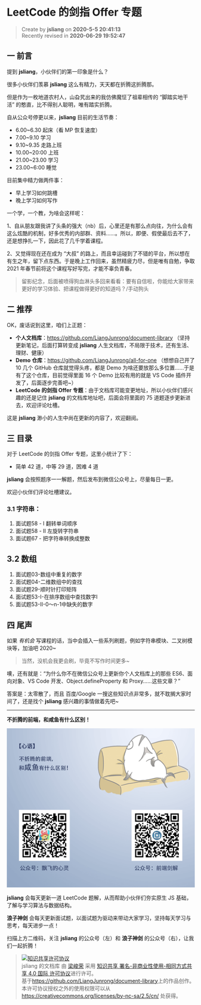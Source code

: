 LeetCode 的剑指 Offer 专题
===

> Create by **jsliang** on **2020-5-5 20:41:13**  
> Recently revised in **2020-06-29 19:52:47**

## 一 前言

提到 **jsliang**，小伙伴们的第一印象是什么？

很多小伙伴们羡慕 **jsliang** 这么有精力，天天都在折腾这折腾那。

但是作为一枚地道农村人，山旮旯出来的我仿佛魔怔了祖辈相传的 “脚踏实地干活” 的憨直，比不得别人聪明，唯有踏实折腾。

自从公众号停更以来，**jsliang** 目前的生活节奏：

* 6.00~6.30 起床（看 MP 恢复速度）
* 7.00~9.10 学习
* 9.10~9.35 走路上班
* 10.00~20:00 上班
* 21.00~23.00 学习
* 23.00~6:00 睡觉

目前集中精力做两件事：

* 早上学习如何跳槽
* 晚上学习如何写作

一个学，一个教，为啥会这样呢：

1、自从朋友跟我讲了头条的强大（nb）后，心里还是有那么点向往，为什么会有这么炫酷的机制，好多优秀的内部群、资料……。所以，即便、假使最后去不了，还是想挣扎一下，因此花了几千学着课程。

2、又觉得现在还在成为 “大叔” 的路上，而且幸运碰到了不错的平台，所以想在有生之年，留下点东西。于是晚上工作回来，虽然精疲力尽，但是唯有自勉，争取 2021 年春节前将这个课程写好写完，才能不辜负青春。

> 留影纪念，后面被喷得狗血淋头多回来看看：要有自信啦，你能给大家带来更好的学习体验、把课程做得更好的知道吗？/手动狗头

## 二 推荐

OK，废话说到这里，咱们上正题：

* **个人文档库**：https://github.com/LiangJunrong/document-library （坚持更新笔记，后面打算转变成 **jsliang** 人生文档库，不局限于技术，还有生活、理财、健康）
* **Demo 仓库**：https://github.com/LiangJunrong/all-for-one （想想自己开了 10 几个 GitHub 仓库就觉得头疼，都是 Demo 为啥还要放那么多位置……于是有了这个仓库，目前觉得里面 16 个 Demo 比较有用的就是 VS Code 插件开发了，后面逐步完善吧~）
* **LeetCode 的剑指 Offer 专题**：由于文档库可能变更地址，所以小伙伴们感兴趣的还是记住 **jsliang** 的文档库地址吧，后面会将里面的 75 道题逐步更新进去，欢迎评论吐槽。

这是 **jsliang** 渺小的人生中尚在更新的内容了，欢迎翻阅。

## 三 目录

对于 LeetCode 的剑指 Offer 专题，这里小统计了下：

* 简单 42 道，中等 29 道，困难 4 道

**jsliang** 会按照题序一一解题，然后发布到微信公众号上，尽量每日一更。

欢迎小伙伴们评论吐槽建议。

### 3.1 字符串：

1. 面试题58 - I	翻转单词顺序 
2. 面试题58 - II 左旋转字符串  
3. 面试题67 - 把字符串转换成整数  

## 3.2 数组

1. 面试题03-数组中重复的数字
2. 面试题04-二维数组中的查找
3. 面试题29-顺时针打印矩阵
4. 面试题53-I-在排序数组中查找数字I
5. 面试题53-II-0～n-1中缺失的数字

## 四 尾声

如果 *有机会* 写课程的话，当中会插入一些系列刷题，例如字符串模块、二叉树模块等，加油吧 2020~

> 当然，没机会我更会刷，毕竟不写作时间更多~

噢，还有就是：“为什么你不在微信公众号上更新你个人文档库上的那些 ES6、面向对象、VS Code 开发、Object.defineProperty 和 Proxy……这些文章？”

答案是：太零散了，而且 百度/Google 一搜这些知识点非常多，就不耽搁大家时间了，还是找个 **jsliang** 感兴趣的事情做着先吧~

---

**不折腾的前端，和咸鱼有什么区别！**

![图](../../../public-repertory/img/z-index-small.png)

**jsliang** 会每天更新一道 LeetCode 题解，从而帮助小伙伴们夯实原生 JS 基础，了解与学习算法与数据结构。

**浪子神剑** 会每天更新面试题，以面试题为驱动来带动大家学习，坚持每天学习与思考，每天进步一点！

扫描上方二维码，关注 **jsliang** 的公众号（左）和 **浪子神剑** 的公众号（右），让我们一起折腾！

> <a rel="license" href="http://creativecommons.org/licenses/by-nc-sa/4.0/"><img alt="知识共享许可协议" style="border-width:0" src="https://i.creativecommons.org/l/by-nc-sa/4.0/88x31.png" /></a><br /><span xmlns:dct="http://purl.org/dc/terms/" property="dct:title">jsliang 的文档库</span> 由 <a xmlns:cc="http://creativecommons.org/ns#" href="https://github.com/LiangJunrong/document-library" property="cc:attributionName" rel="cc:attributionURL">梁峻荣</a> 采用 <a rel="license" href="http://creativecommons.org/licenses/by-nc-sa/4.0/">知识共享 署名-非商业性使用-相同方式共享 4.0 国际 许可协议</a>进行许可。<br />基于<a xmlns:dct="http://purl.org/dc/terms/" href="https://github.com/LiangJunrong/document-library" rel="dct:source">https://github.com/LiangJunrong/document-library</a>上的作品创作。<br />本许可协议授权之外的使用权限可以从 <a xmlns:cc="http://creativecommons.org/ns#" href="https://creativecommons.org/licenses/by-nc-sa/2.5/cn/" rel="cc:morePermissions">https://creativecommons.org/licenses/by-nc-sa/2.5/cn/</a> 处获得。